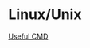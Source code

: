 # Linux/Unix

[Useful CMD](Linux%20Unix%20b716d9e06ab94175b241c48d584c5d86/Useful%20CMD%20a9ed21d74edb496d80809cff9adabbc4.md)
